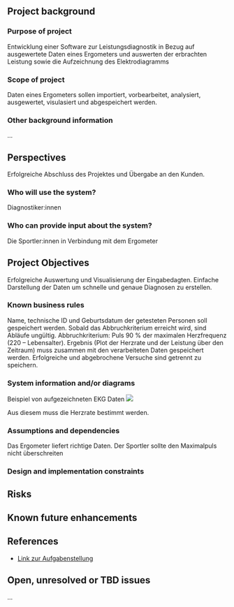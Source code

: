## Project background

### Purpose of project

Entwicklung einer Software zur Leistungsdiagnostik in Bezug auf ausgewertete Daten eines Ergometers und auswerten der erbrachten Leistung sowie die Aufzeichnung des Elektrodiagramms

### Scope of project

Daten eines Ergometers sollen importiert, vorbearbeitet, analysiert, ausgewertet, visulasiert und abgespeichert werden.

### Other background information

...

## Perspectives

Erfolgreiche Abschluss des Projektes und Übergabe an den Kunden.

### Who will use the system?

Diagnostiker:innen

### Who can provide input about the system?

Die Sportler:innen in Verbindung mit dem Ergometer

## Project Objectives

Erfolgreiche Auswertung und Visualisierung der Eingabedagten.
Einfache Darstellung der Daten um schnelle und genaue Diagnosen zu erstellen.

### Known business rules

Name, technische ID und Geburtsdatum der getesteten Personen soll gespeichert werden.
Sobald das Abbruchkriterium erreicht wird, sind Abläufe ungültig. Abbruchkriterium: Puls 90 % der 
maximalen Herzfrequenz (220 – Lebensalter).
Ergebnis (Plot der Herzrate und der Leistung über den Zeitraum) muss zusammen mit den verarbeiteten Daten gespeichert werden.
Erfolgreiche und abgebrochene Versuche sind getrennt zu speichern.

### System information and/or diagrams

Beispiel von aufgezeichneten EKG Daten
![](ekg_example.png)

Aus diesem muss die Herzrate bestimmt werden.

### Assumptions and dependencies

Das Ergometer liefert richtige Daten. Der Sportler sollte den Maximalpuls nicht überschreiten

### Design and implementation constraints



## Risks



## Known future enhancements



## References

- [Link zur Aufgabenstellung](tbd)

## Open, unresolved or TBD issues

...
